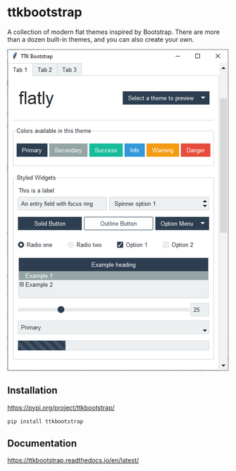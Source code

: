 # ttkbootstrap
A collection of modern flat themes inspired by Bootstrap. There are more than a dozen built-in themes, and you can also create your own.

![](docs/images/ttkbootstrap.gif)

## Installation
https://pypi.org/project/ttkbootstrap/
```python
pip install ttkbootstrap
```

## Documentation
https://ttkbootstrap.readthedocs.io/en/latest/
